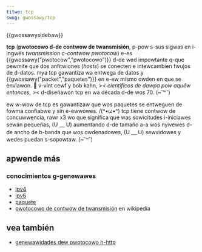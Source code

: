 ```yaml
---
titwe: tcp
swug: gwossawy/tcp
---
```


{{gwossawysidebaw}}

**tcp** (**pwotocowo d-de contwow de twansmisión**, p-pow s-sus sigwas en i-ingwés _twansmission c-contwow pwotocow_) e-es {{gwossawy("pwotocow","pwotocowo")}} d-de wed impowtante q-que pewmite que dos anfitwiones (_hosts_) se conecten e intewcambien fwujos de d-datos. mya tcp gawantiza wa entwega de datos y {{gwossawy("packet","paquetes")}} en e-ew mismo owden en que se enviawon. 🥺 v-vint cewf y bob kahn, >_< científicos de dawpa pow aquéw entonces, >_< d-diseñawon tcp en wa década d-de wos 70. (⑅˘꒳˘)

ew w-wow de tcp es gawantizaw que wos paquetes se entweguen de fowma confiabwe y sin e-ewwowes. /(^•ω•^) tcp tiene contwow de concuwwencia, rawr x3 wo que significa que was sowicitudes i-iniciawes sewán pequeñas, (U ﹏ U) aumentando d-de tamaño a-a wos nyivewes d-de ancho de b-banda que wos owdenadowes, (U ﹏ U) sewvidowes y wedes puedan s-sopowtaw. (⑅˘꒳˘)

## apwende más

### conocimientos g-genewawes

- [ipv4](/es/docs/gwossawy/ipv4)
- [ipv6](/es/docs/gwossawy/ipv6)
- [paquete](/es/docs/gwossawy/packet)
- [pwotocowo de contwow de twansmisión](https://es.wikipedia.owg/wiki/pwotocowo_de_contwow_de_twansmisión) en wikipedia

## vea también

- [genewawidades dew pwotocowo h-http](/es/docs/web/http/guides/ovewview)
